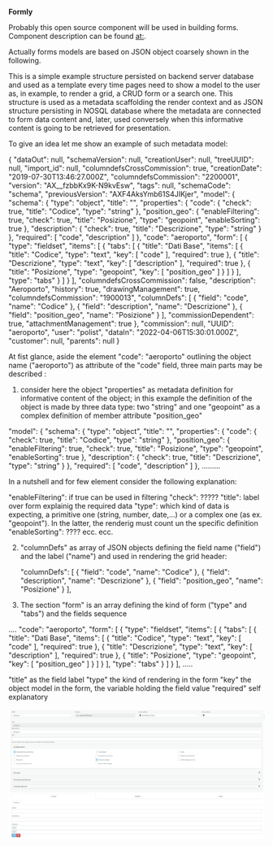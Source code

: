 **Formly**

Probably this open source component will be used in building forms. Component description can be found [at:](https://formly.dev/guide/getting-started).

Actually forms models are based on JSON object coarsely shown in the following.

This is  a simple example structure persisted on backend server database and used as a template every time pages need to show a model to the user as, in example, to render a grid, a CRUD form or a search one. This structure is used as a metadata scaffolding the render context and as JSON structure persisting in NOSQL database where the metadata are connected to form data content and, later, used conversely when this informative content is going to be retrieved for presentation.

To give an idea let me show an example of such metadata model:

{
  "dataOut": null,
  "schemaVersion": null,
  "creationUser": null,
  "treeUUID": null,
  "import_id": null,
  "columndefsCrossCommission": true,
  "creationDate": "2019-07-30T13:46:27.000Z",
  "columndefsCommission": "2200001",
  "version": "AX__fzbbKx9K-N9kvEsw",
  "tags": null,
  "schemaCode": "schema",
  "previousVersion": "AXF4AksYmb61S4JIKjer",
  "model": {
    "schema": {
      "type": "object",
      "title": "",
      "properties": {
        "code": {
          "check": true,
          "title": "Codice",
          "type": "string"
        },
        "position_geo": {
          "enableFiltering": true,
          "check": true,
          "title": "Posizione",
          "type": "geopoint",
          "enableSorting": true
        },
        "description": {
          "check": true,
          "title": "Descrizione",
          "type": "string"
        }
      },
      "required": [
        "code",
        "description"
      ]
    },
    "code": "aeroporto",
    "form": [
      {
        "type": "fieldset",
        "items": [
          {
            "tabs": [
              {
                "title": "Dati Base",
                "items": [
                  {
                    "title": "Codice",
                    "type": "text",
                    "key": [
                      "code"
                    ],
                    "required": true
                  },
                  {
                    "title": "Descrizione",
                    "type": "text",
                    "key": [
                      "description"
                    ],
                    "required": true
                  },
                  {
                    "title": "Posizione",
                    "type": "geopoint",
                    "key": [
                      "position_geo"
                    ]
                  }
                ]
              }
            ],
            "type": "tabs"
          }
        ]
      }
    ],
    "columndefsCrossCommission": false,
    "description": "Aeroporto",
    "history": true,
    "drawingManagement": true,
    "columndefsCommission": "1900013",
    "columnDefs": [
      {
        "field": "code",
        "name": "Codice"
      },
      {
        "field": "description",
        "name": "Descrizione"
      },
      {
        "field": "position_geo",
        "name": "Posizione"
      }
    ],
    "commissionDependent": true,
    "attachmentManagement": true
  },
  "commission": null,
  "UUID": "aeroporto",
  "user": "polist",
  "dataIn": "2022-04-06T15:30:01.000Z",
  "customer": null,
  "parents": null
}

At fist glance, aside the element  "code": "aeroporto" outlining the object name ("aeroporto") as attribute of the "code" field,
three main parts may be described :

1) consider here the object "properties" as metadata definition for informative content of the object; in this example the definition of the object is made by three data type: two "string" and one "geopoint" as a complex definition of member attribute "position_geo" 

  "model": {
    "schema": {
      "type": "object",
      "title": "",
      "properties": {
        "code": {
          "check": true,
          "title": "Codice",
          "type": "string"
        },
        "position_geo": {
          "enableFiltering": true,
          "check": true,
          "title": "Posizione",
          "type": "geopoint",
          "enableSorting": true
        },
        "description": {
          "check": true,
          "title": "Descrizione",
          "type": "string"
        }
      },
      "required": [
        "code",
        "description"
      ]
    },
    .........

In a nutshell and for few element consider the following explanation:

  "enableFiltering": if true can be used in filtering
  "check": ?????
  "title": label over form explainig the required data
  "type": which kind of data is expecting, a primitive one (string, number, date,...) or a complex one (as ex. "geopoint"). In the latter, the renderig must count un the specific definition
  "enableSorting": ????
  ecc. ecc.

2) "columnDefs" as array of JSON objects defining the field name ("field") and the label ("name") and used in rendering the grid header:

    "columnDefs": [
      {
        "field": "code",
        "name": "Codice"
      },
      {
        "field": "description",
        "name": "Descrizione"
      },
      {
        "field": "position_geo",
        "name": "Posizione"
      }
    ],

  3) The section "form" is an array defining the kind of form ("type" and "tabs") and the fields sequence

  ....
    "code": "aeroporto",
    "form": [
      {
        "type": "fieldset",
        "items": [
          {
            "tabs": [
              {
                "title": "Dati Base",
                "items": [
                  {
                    "title": "Codice",
                    "type": "text",
                    "key": [
                      "code"
                    ],
                    "required": true
                  },
                  {
                    "title": "Descrizione",
                    "type": "text",
                    "key": [
                      "description"
                    ],
                    "required": true
                  },
                  {
                    "title": "Posizione",
                    "type": "geopoint",
                    "key": [
                      "position_geo"
                    ]
                  }
                ]
              }
            ],
            "type": "tabs"
          }
        ]
      }
    ],
.....

  "title" as the field label
  "type" the kind of rendering in the form
  "key" the object model in the form, the variable holding the field value
  "required" self explanatory


![Getting Started](./previewAeroporto.jpg)